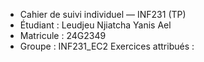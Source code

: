 - Cahier de suivi individuel — INF231 (TP)
- Étudiant : Leudjeu Njiatcha Yanis Ael
- Matricule : 24G2349
- Groupe : INF231_EC2
Exercices attribués :

